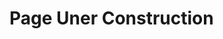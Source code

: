 <!DOCTYPE html>
<html>
<head>
<title>Aditya Poudel</title>
</head>
<body>
<h1> Page Uner Construction</h1>


</body>
</html>
